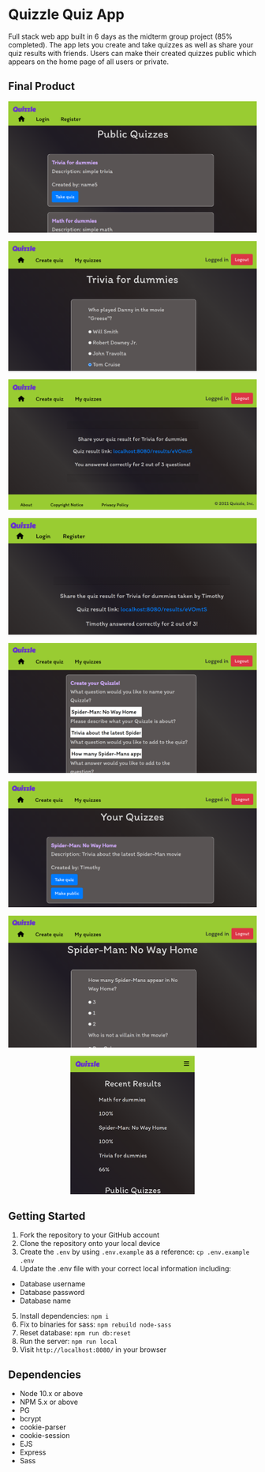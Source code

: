 Quizzle Quiz App
=========

Full stack web app built in 6 days as the midterm group project (85% completed). The app lets you create and take quizzes as well as share your quiz results with friends. Users can make their created quizzes public which appears on the home page of all users or private.

## Final Product

!["Screenshot of the home page"](https://github.com/Sponicus/Quiz-App/blob/master/docs/home-page.png?raw=true)

!["Screenshot of the trivia quiz"](https://github.com/Sponicus/Quiz-App/blob/master/docs/trivia-quiz.png?raw=true)

!["Screenshot of your trivia quiz results"](https://github.com/Sponicus/Quiz-App/blob/master/docs/trivia-results.png?raw=true)

!["Screenshot of your friend's trivia quiz results"](https://github.com/Sponicus/Quiz-App/blob/master/docs/trivia-results-logged-out.png?raw=true)

!["Screenshot of the create quiz page"](https://github.com/Sponicus/Quiz-App/blob/master/docs/create-spider-man-quiz.png?raw=true)

!["Screenshot of my quizzes page"](https://github.com/Sponicus/Quiz-App/blob/master/docs/my-quizzes.png?raw=true)

!["Screenshot of the Spider-Man quiz"](https://github.com/Sponicus/Quiz-App/blob/master/docs/spider-man-quiz.png?raw=true)

<p align="center">
  <img src="https://github.com/Sponicus/Quiz-App/blob/master/docs/mobile-view.png?raw=true" width=50% height=50% alt="Screenshot of mobile view of the home page">
</p>

## Getting Started

1. Fork the repository to your GitHub account
2. Clone the repository onto your local device
3. Create the `.env` by using `.env.example` as a reference: `cp .env.example .env`
4. Update the .env file with your correct local information including:
  - Database username 
  - Database password
  - Database name
5. Install dependencies: `npm i`
6. Fix to binaries for sass: `npm rebuild node-sass`
7. Reset database: `npm run db:reset`
8. Run the server: `npm run local`
9. Visit `http://localhost:8080/` in your browser

## Dependencies

- Node 10.x or above
- NPM 5.x or above
- PG
- bcrypt
- cookie-parser
- cookie-session
- EJS
- Express
- Sass
